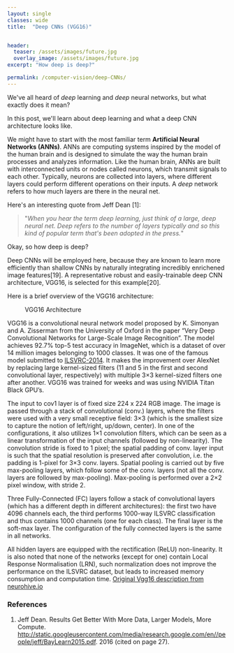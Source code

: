 ```yaml
---
layout: single
classes: wide
title:  "Deep CNNs (VGG16)"


header:
  teaser: /assets/images/future.jpg
  overlay_image: /assets/images/future.jpg
excerpt: "How deep is deep?"

permalink: /computer-vision/deep-CNNs/
---
```


We've all heard of *deep* learning and *deep* neural networks, but what exactly does it mean?

In this post, we'll learn about deep learning and what a deep CNN architecture looks like. 

We might have to start with the most familiar term **Artificial Neural Networks (ANNs)**. ANNs are computing systems inspired by the model of the human brain and is designed to simulate the way the human brain processes and analyzes information. Like the human brain, ANNs are built with interconnected units or nodes called neurons, which transmit signals to each other. Typically, neurons are collected into layers, where different layers could perform different operations on their inputs. A *deep* network refers to how much layers are there in the neural net. 

Here's an interesting quote from Jeff Dean [1]:

> "*When you hear the term deep learning, just think of a large, deep neural net. Deep refers to the number of layers typically and so this kind of popular term that's been adopted in the press.*"

Okay, so how deep is deep?





Deep CNNs will be employed here, because they are known to learn more efficiently than shallow CNNs by naturally integrating incredibly enrichened image features[19]. A representative robust and easily-trainable deep CNN architecture, VGG16, is selected for this example[20]. 

Here is a brief overview of the VGG16 architecture: 

<figure style="width: 300px" class="align-left">
  <img src="{{ site.url }}{{ site.baseurl }}/assets/images/vgg16.png" alt="">
  <figcaption>VGG16 Architecture</figcaption>
</figure> 

VGG16 is a convolutional neural network model proposed by K. Simonyan and A. Zisserman from the University of Oxford in the paper “Very Deep Convolutional Networks for Large-Scale Image Recognition”. The model achieves 92.7% top-5 test accuracy in ImageNet, which is a dataset of over 14 million images belonging to 1000 classes. It was one of the famous model submitted to [ILSVRC-2014](http://www.image-net.org/challenges/LSVRC/2014/results). It makes the improvement over AlexNet by replacing large kernel-sized filters (11 and 5 in the first and second convolutional layer, respectively) with multiple 3×3 kernel-sized filters one after another. VGG16 was trained for weeks and was using NVIDIA Titan Black GPU’s.

The input to cov1 layer is of fixed size 224 x 224 RGB image. The image is passed through a stack of convolutional (conv.) layers, where the filters were used with a very small receptive field: 3×3 (which is the smallest size to capture the notion of left/right, up/down, center). In one of the configurations, it also utilizes 1×1 convolution filters, which can be seen as a linear transformation of the input channels (followed by non-linearity). The convolution stride is fixed to 1 pixel; the spatial padding of conv. layer input is such that the spatial resolution is preserved after convolution, i.e. the padding is 1-pixel for 3×3 conv. layers. Spatial pooling is carried out by five max-pooling layers, which follow some of the conv. layers (not all the conv. layers are followed by max-pooling). Max-pooling is performed over a 2×2 pixel window, with stride 2.

Three Fully-Connected (FC) layers follow a stack of convolutional layers (which has a different depth in different architectures): the first two have 4096 channels each, the third performs 1000-way ILSVRC classification and thus contains 1000 channels (one for each class). The final layer is the soft-max layer. The configuration of the fully connected layers is the same in all networks.

All hidden layers are equipped with the rectification (ReLU) non-linearity. It is also noted that none of the networks (except for one) contain Local Response Normalisation (LRN), such normalization does not improve the performance on the ILSVRC dataset, but leads to increased memory consumption and computation time. [Original Vgg16 description from neurohive.io](https://neurohive.io/en/popular-networks/vgg16/)

 

### References

1. Jeff Dean. Results Get Better With More Data, Larger Models, More Compute. http://static.googleusercontent.com/media/research.google.com/en//people/jeff/BayLearn2015.pdf. 2016 (cited on page 27).